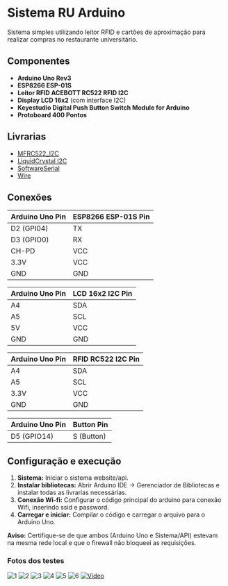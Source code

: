 # Sistema RU Arduino

Sistema simples utilizando leitor RFID e cartões de aproximação para realizar compras no restaurante universitário.

## Componentes

- **Arduino Uno Rev3**
- **ESP8266 ESP-01S**
- **Leitor RFID ACEBOTT RC522 RFID I2C**
- **Display LCD 16x2** (com interface I2C)
- **Keyestudio Digital Push Button Switch Module for Arduino**
- **Protoboard 400 Pontos**

## Livrarias

- [MFRC522_I2C](https://github.com/kkloesener/MFRC522_I2C)
- [LiquidCrystal I2C](https://github.com/johnrickman/LiquidCrystal_I2C)
- [SoftwareSerial](https://docs.arduino.cc/learn/built-in-libraries/software-serial/)
- [Wire](https://docs.arduino.cc/language-reference/en/functions/communication/wire/)

## Conexões

| Arduino Uno Pin | ESP8266 ESP-01S Pin |
|------------|---------------|
| D2 (GPI04) | TX            | 
| D3 (GPIO0) | RX            |
| CH-PD      | VCC           | 
| 3.3V       | VCC           | 
| GND        | GND           | 

| Arduino Uno Pin | LCD 16x2 I2C Pin |
|------------|---------|
| A4         | SDA     |
| A5         | SCL     |
| 5V         | VCC     |
| GND        | GND     |

| Arduino Uno Pin | RFID RC522 I2C Pin |
|------------|---------|
| A4         | SDA     |
| A5         | SCL     |
| 3.3V       | VCC     |
| GND        | GND     |

| Arduino Uno Pin | Button Pin |
|------------|---------|
| D5 (GPIO14) | S (Button)  |

## Configuração e execução

1. **Sistema:** Iniciar o sistema website/api.
2. **Instalar bibliotecas:** Abrir Arduino IDE -> Gerenciador de Bibliotecas e instalar todas as livrarias necessárias.
3. **Conexão Wi-fi:** Configurar o código principal do arduino para conexão Wifi, inserindo ssid e password.
4. **Carregar e iniciar:** Compilar o código e carregar o arquivo para o Arduino Uno.

**Aviso:** Certifique-se de que ambos (Arduino Uno e Sistema/API) estevam na mesma rede local e que o firewall não bloqueei as requisições.

### Fotos dos testes
![1](https://github.com/cauagrc/FazSistemaRU/blob/main/photos/1.png)
![2](https://github.com/cauagrc/FazSistemaRU/blob/main/photos/2.png)
![3](https://github.com/cauagrc/FazSistemaRU/blob/main/photos/3.png)
![4](https://github.com/cauagrc/FazSistemaRU/blob/main/photos/4.png)
![5](https://github.com/cauagrc/FazSistemaRU/blob/main/photos/5.png)
![6](https://github.com/cauagrc/FazSistemaRU/blob/main/photos/6.png)
[![Vídeo](https://imgur.com/S1Vog1C.png)](https://github.com/cauagrc/FazSistemaRU/blob/main/photos/Teste%20video.mp4?raw=true)